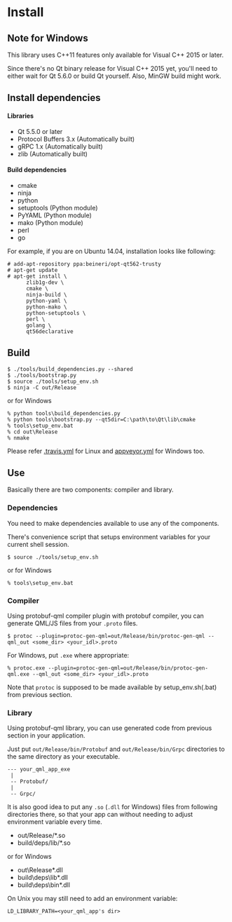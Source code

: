 Install
================================================================================

Note for Windows
--------------------------------------------------------------------------------

This library uses C++11 features only available for Visual C++ 2015 or later.

Since there's no Qt binary release for Visual C++ 2015 yet, you'll need to either
wait for Qt 5.6.0 or build Qt yourself. Also, MinGW build might work.


Install dependencies
--------------------------------------------------------------------------------

#### Libraries

* Qt 5.5.0 or later
* Protocol Buffers 3.x (Automatically built)
* gRPC 1.x (Automatically built)
* zlib (Automatically built)

#### Build dependencies

* cmake
* ninja
* python
* setuptools (Python module)
* PyYAML (Python module)
* mako (Python module)
* perl
* go

For example, if you are on Ubuntu 14.04, installation looks like following:

    # add-apt-repository ppa:beineri/opt-qt562-trusty
    # apt-get update
    # apt-get install \
          zlib1g-dev \
          cmake \
          ninja-build \
          python-yaml \
          python-mako \
          python-setuptools \
          perl \
          golang \
          qt56declarative


Build
--------------------------------------------------------------------------------

    $ ./tools/build_dependencies.py --shared
    $ ./tools/bootstrap.py
    $ source ./tools/setup_env.sh
    $ ninja -C out/Release

or for Windows

    % python tools\build_dependencies.py
    % python tools\bootstrap.py --qt5dir=C:\path\to\Qt\lib\cmake
    % tools\setup_env.bat
    % cd out\Release
    % nmake

Please refer [.travis.yml](.travis.yml) for Linux and [appveyor.yml](appveyor.yml) for Windows too.

Use
--------------------------------------------------------------------------------

Basically there are two components: compiler and library.

### Dependencies

You need to make dependencies available to use any of the components.

There's convenience script that setups environment variables for your current shell session.

    $ source ./tools/setup_env.sh

or for Windows

    % tools\setup_env.bat    

### Compiler

Using protobuf-qml compiler plugin with protobuf compiler, you can generate QML/JS files from your `.proto` files.

    $ protoc --plugin=protoc-gen-qml=out/Release/bin/protoc-gen-qml --qml_out <some_dir> <your_idl>.proto

For Windows, put `.exe` where appropriate:

    % protoc.exe --plugin=protoc-gen-qml=out/Release/bin/protoc-gen-qml.exe --qml_out <some_dir> <your_idl>.proto

Note that `protoc` is supposed to be made available by setup_env.sh(.bat) from previous section.

### Library

Using protobuf-qml library, you can use generated code from previous section in your application.

Just put `out/Release/bin/Protobuf` and `out/Release/bin/Grpc` directories to the same directory
as your executable.

    --- your_qml_app_exe
     |
     -- Protobuf/
     |
     -- Grpc/

It is also good idea to put any `.so` (`.dll` for Windows) files from following directories  there, so that your app can without needing to adjust environment variable every time.

* out/Release/*.so
* build/deps/lib/*.so

or for Windows

* out\Release\*.dll
* build\deps\lib\*.dll
* build\deps\bin\*.dll

On Unix you may still need to add an environment variable:

    LD_LIBRARY_PATH=<your_qml_app's dir>
